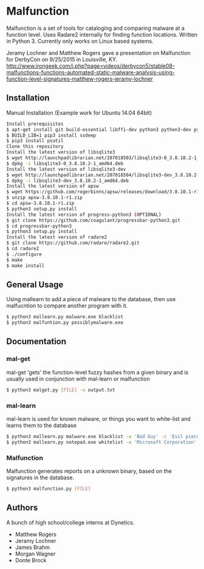 # Malfunction

Malfunction is a set of tools for cataloging and comparing malware at a function level. Uses Radare2 internally for finding function locations. Written in Python 3.
Currently only works on Linux based systems.

Jeramy Lochner and Matthew Rogers gave a presentation on Malfunction for DerbyCon on 9/25/2015 in Louisville, KY.
http://www.irongeek.com/i.php?page=videos/derbycon5/stable08-malfunctions-functions-automated-static-malware-analysis-using-function-level-signatures-matthew-rogers-jeramy-lochner

## Installation

Manual Installation (Example work for Ubuntu 14.04 64bit)
```bash
Install prerequisites 
$ apt-get install git build-essential libffi-dev python3 python3-dev python3-pip automake autoconf libtool
$ BUILD_LIB=1 pip3 install ssdeep
$ pip3 install psutil
Clone this repository
Install the latest version of libsqlite3
$ wget http://launchpadlibrarian.net/207018503/libsqlite3-0_3.8.10.2-1_amd64.deb
$ dpkg -i libsqlite3-0_3.8.10.2-1_amd64.deb
Install the latest version of libsqlite3-dev
$ wget http://launchpadlibrarian.net/207018504/libsqlite3-dev_3.8.10.2-1_amd64.deb
$ dpkg -i libsqlite3-dev_3.8.10.2-1_amd64.deb
Install the latest version of apsw
$ wget https://github.com/rogerbinns/apsw/releases/download/3.8.10.1-r1/apsw-3.8.10.1-r1.zip
$ unzip apsw-3.8.10.1-r1.zip
$ cd apsw-3.8.10.1-r1.zip
$ python3 setup.py install
Install the latest version of progress-python3 (OPTIONAL)
$ git clone https://github.com/coagulant/progressbar-python3.git
$ cd progressbar-python3
$ python3 setup.py install
Install the latest version of radare2
$ git clone https://github.com/radare/radare2.git
$ cd radare2
$ ./configure
$ make
$ make install
```

## General Usage

Using mallearn to add a piece of malware to the database, then use malfucntion to compare another program with it.

```bash
$ python3 mallearn.py malware.exe blacklist
$ python3 malfuntion.py possiblymalware.exe
```

## Documentation

### mal-get
mal-get 'gets' the function-level fuzzy hashes from a given binary and is usually used in conjunction with mal-learn or malfunction  

```bash
$ python3 malget.py [FILE] -o output.txt
```

### mal-learn

mal-learn is used for known malware, or things you want to white-list and learns them to the database  

```bash
$ python3 mallearn.py malware.exe blacklist -a 'Bad Guy' -c 'Evil piece of malware'  
$ python3 mallearn.py notepad.exe whitelist -a 'Microsoft Corporation' -c "Notepad.exe" -p 4
```

### Malfunction

Malfunction generates reports on a unknown binary, based on the signatures in the database.  

```bash
$ python3 malfunction.py [FILE]
```

## Authors

A bunch of high school/college interns at Dynetics.

- Matthew Rogers
- Jeramy Lochner
- James Brahm
- Morgan Wagner
- Donte Brock
